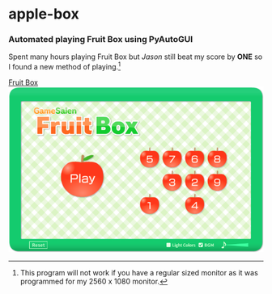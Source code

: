 # apple-box
### Automated playing Fruit Box using PyAutoGUI

Spent many hours playing Fruit Box but *Jason* still beat my score by **ONE** so I found a new method of playing.[^1]

[Fruit Box](https://en.gamesaien.com/game/fruit_box/)
![Fruit Box Menu Screen](https://github.com/melanie-lei/apple-box/blob/main/fruitbox.png "Fruit Box Menu Screen")


[^1]:  This program will not work if you have a regular sized monitor as it was programmed for my 2560 x 1080 monitor.